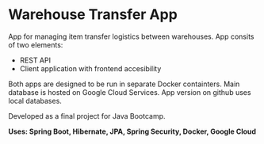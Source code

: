 # Warehouse Transfer App

App for managing item transfer logistics between warehouses. App consits of two elements:
  - REST API 
  - Client application with frontend accesibility
 
Both apps are designed to be run in separate Docker containters. Main database is hosted on Google Cloud Services. App version on github uses local databases.

Developed as a final project for Java Bootcamp. 

**Uses: Spring Boot, Hibernate, JPA, Spring Security, Docker, Google Cloud**
